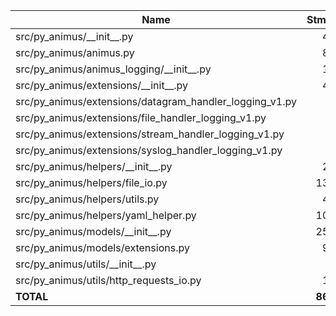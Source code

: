 | Name                                                        |    Stmts |     Miss |   Cover |
|------------------------------------------------------------ | -------: | -------: | ------: |
| src/py\_animus/\_\_init\_\_.py                              |       41 |       14 |     66% |
| src/py\_animus/animus.py                                    |       83 |        2 |     98% |
| src/py\_animus/animus\_logging/\_\_init\_\_.py              |       10 |        2 |     80% |
| src/py\_animus/extensions/\_\_init\_\_.py                   |       41 |        9 |     78% |
| src/py\_animus/extensions/datagram\_handler\_logging\_v1.py |        5 |        0 |    100% |
| src/py\_animus/extensions/file\_handler\_logging\_v1.py     |        5 |        0 |    100% |
| src/py\_animus/extensions/stream\_handler\_logging\_v1.py   |        5 |        0 |    100% |
| src/py\_animus/extensions/syslog\_handler\_logging\_v1.py   |        7 |        0 |    100% |
| src/py\_animus/helpers/\_\_init\_\_.py                      |       25 |        0 |    100% |
| src/py\_animus/helpers/file\_io.py                          |      130 |        7 |     95% |
| src/py\_animus/helpers/utils.py                             |       40 |        0 |    100% |
| src/py\_animus/helpers/yaml\_helper.py                      |      101 |        4 |     96% |
| src/py\_animus/models/\_\_init\_\_.py                       |      258 |       22 |     91% |
| src/py\_animus/models/extensions.py                         |       94 |       19 |     80% |
| src/py\_animus/utils/\_\_init\_\_.py                        |        0 |        0 |    100% |
| src/py\_animus/utils/http\_requests\_io.py                  |       18 |        0 |    100% |
|                                                   **TOTAL** |  **863** |   **79** | **91%** |

